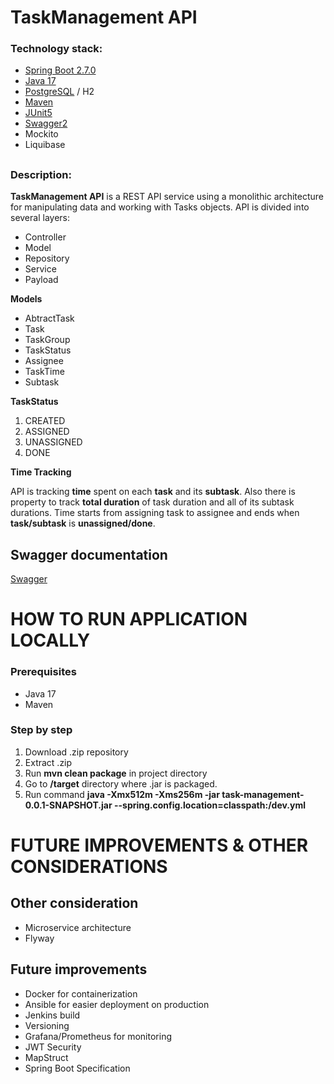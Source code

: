 
# TaskManagement API

### Technology stack:

- [Spring Boot 2.7.0](https://docs.spring.io/spring-boot/docs/current/api/)
- [Java 17](https://openjdk.java.net/projects/jdk/17/)
- [PostgreSQL](https://www.postgresql.org/docs/12/release-12-9.html) / H2
- [Maven](https://maven.apache.org/docs/3.6.3/release-notes.html)
- [JUnit5](https://junit.org/junit5/)
- [Swagger2](https://swagger.io/)
- Mockito
- Liquibase
##

### Description:

**TaskManagement API** is a REST API service using a monolithic architecture for manipulating data and working with Tasks objects. API is divided into several layers:

- Controller
- Model
- Repository
- Service
- Payload

**Models**
- AbtractTask
- Task
- TaskGroup
- TaskStatus
- Assignee
- TaskTime
- Subtask

**TaskStatus**

1. CREATED
2. ASSIGNED
3. UNASSIGNED
4. DONE

**Time Tracking**

API is tracking **time** spent on each **task** and its **subtask**. Also there is property to track **total duration** of task duration and all of its subtask durations.
Time starts from assigning task to assignee and ends when **task/subtask** is **unassigned/done**.



## Swagger documentation
[Swagger](http://dinomudrovcic.com:9000/swagger-ui/index.html)

#

# HOW TO RUN APPLICATION LOCALLY

### Prerequisites

 - Java 17
 - Maven 

### Step by step
1. Download .zip repository
2. Extract .zip
3. Run **mvn clean package** in project directory
4. Go to **/target** directory where .jar is packaged.
5. Run command **java -Xmx512m -Xms256m  -jar task-management-0.0.1-SNAPSHOT.jar
   --spring.config.location=classpath:/dev.yml**


#

# FUTURE IMPROVEMENTS & OTHER CONSIDERATIONS

## Other consideration

- Microservice architecture
- Flyway

## Future improvements

- Docker for containerization
- Ansible for easier deployment on production
- Jenkins build
- Versioning
- Grafana/Prometheus for monitoring
- JWT Security
- MapStruct
- Spring Boot Specification
